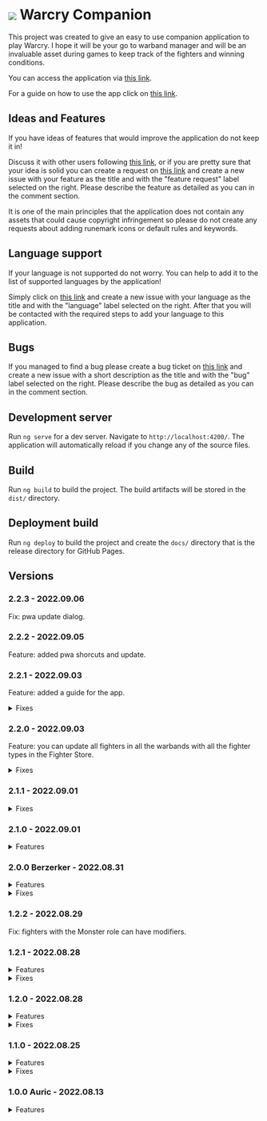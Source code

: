 <h1><img align="center" src="https://smitdcatchy.github.io/warcry-companion/assets/icons/icon-72x72.png"> Warcry Companion</h1>

This project was created to give an easy to use companion application to play Warcry. I hope it will be your go to warband manager and will be an invaluable asset during games to keep track of the fighters and winning conditions.

You can access the application via [this link](https://smitdcatchy.github.io/warcry-companion/).

For a guide on how to use the app click on [this link](https://github.com/SmitdCatchy/warcry-companion/blob/main/GUIDE.md#-how-to-use-the-warcry-companion).

## Ideas and Features

If you have ideas of features that would improve the application do not keep it in!

Discuss it with other users following [this link](https://github.com/SmitdCatchy/warcry-companion/discussions), or if you are pretty sure that your idea is solid you can create a request on [this link](https://github.com/SmitdCatchy/warcry-companion/issues/new) and create a new issue with your feature as the title and with the "feature request" label selected on the right. Please describe the feature as detailed as you can in the comment section.

It is one of the main principles that the application does not contain any assets that could cause copyright infringement so please do not create any requests about adding runemark icons or default rules and keywords.

## Language support

If your language is not supported do not worry. You can help to add it to the list of supported languages by the application!

Simply click on [this link](https://github.com/SmitdCatchy/warcry-companion/issues/new) and create a new issue with your language as the title and with the "language" label selected on the right. After that you will be contacted with the required steps to add your language to this application.

## Bugs

If you managed to find a bug please create a bug ticket on [this link](https://github.com/SmitdCatchy/warcry-companion/issues/new) and create a new issue with a short description as the title and with the "bug" label selected on the right. Please describe the bug as detailed as you can in the comment section.

## Development server

Run `ng serve` for a dev server. Navigate to `http://localhost:4200/`. The application will automatically reload if you change any of the source files.

## Build

Run `ng build` to build the project. The build artifacts will be stored in the `dist/` directory.

## Deployment build

Run `ng deploy` to build the project and create the `docs/` directory that is the release directory for GitHub Pages.

## Versions

### 2.2.3 - 2022.09.06

Fix: pwa update dialog.

### 2.2.2 - 2022.09.05

Feature: added pwa shorcuts and update.

### 2.2.1 - 2022.09.03

Feature: added a guide for the app.

<details>
  <summary>Fixes</summary>

- removed unnecessary loading spinners.
- fixed single fighter group top spacing in the Battle phase

</details>

### 2.2.0 - 2022.09.03

Feature: you can update all fighters in all the warbands with all the fighter types in the Fighter Store.

<details>
  <summary>Fixes</summary>

- show abilities of allies, monsters and thralls on Fighter Store screen.
- fix lineheight of names on Fighter cards.
- removed redundant strings.
- fix leader role removing Hero runemark and adding Leader runemark unnecessarily.
- fix fighter role adding Fighter runemark unnecessarily.
- fix light mode.
- fix loading spinner on mobiles if nothing is selected.

</details>

### 2.1.1 - 2022.09.01

<details>
  <summary>Fixes</summary>

- made dialogs uniform.
- added different button bar on warband tabs.

</details>

### 2.1.0 - 2022.09.01

<details>
  <summary>Features</summary>

- added loading spinners to imports.
- added check for imported files.

</details>

### 2.0.0 Berzerker - 2022.08.31

<details>
  <summary>Features</summary>

- added grid views of the fighter lists on all the screens on medium to large devices.
- added button bar of important functions instead of footer on small screen devices.
- end turn dialog now lists the not fully activated fighters.
- added a new turn popup.
- relocated version into main screen menu.

</details>

<details>
  <summary>Fixes</summary>

- monsters can use universal reactions.
- viewport height on mobile devices (the footer was not visible).

</details>

### 1.2.2 - 2022.08.29

Fix: fighters with the Monster role can have modifiers.

### 1.2.1 - 2022.08.28

<details>
  <summary>Features</summary>

- added a new fighter type: Ally.
- added prohibitive runemark form field in ability dialog.
- sort abilities by type and name.

</details>

<details>
  <summary>Fixes</summary>

- allies and thralls can have abilities.
- always show best monster stats if not in battle.

</details>

### 1.2.0 - 2022.08.28

<details>
  <summary>Features</summary>

- added a new fighter type: Beast.
- in the Fighter dialog selecting a fighter role adds default runemarks based on the role.
- the Fighter Store screen and Fighter Load dialog has factions.
- there is a tie option for the battle end result.
- fighters with the Beast and Monster roles no longer have the Carry treasure option pn the Battle Page during the Battle phase.
- fighters with the Monster role can have modifiers.

</details>

<details>
  <summary>Fixes</summary>

- navigating back from a dialog will close the dialog instead of navigating back to the previous screen.
- the uploaded icons are a bit bigger.
- too long faction names are truncated in the screen title.

</details>

### 1.1.0 - 2022.08.25

<details>
  <summary>Features</summary>

- Fighter Store:
  - you can navigate to the Battlegrounds screen from the Main screen by pressing the Fighter Store option in the menu.
  - on the Fighter Store screen you can create/edit/remove fighter types separately from warbands in/from the Fighter Store.
  - you can load/store/update/remove fighter types in the Fighter add/edit dialog by pressing on the Fighter Store button and selecting the desired option.

- Warbands: on the Main screen in the Warband card options you can duplicate the warband.

</details>

<details>
  <summary>Fixes</summary>

- Universal:
  - the app supports displays as narrow as 320px.
  - expansion panels have a more noticeable design.
  - routing error fixed

</details>

### 1.0.0 Auric - 2022.08.13

<details>
  <summary>Features</summary>

- Warband dialog:  
  - on the Main screen:
    - in the menu you can create/import warbands.
    - if there are no warbands then buttons appear to create/import a warband.
  - the dialog form contains the following fields:
    - icon upload: it uploads and compresses an image to be your fighter's icon.
    - Name: this will be your warband's name.
    - Faction: this shows what faction the warband belongs to.
    - Alliance: this shows which grand alliance the warband belongs to.
    - Color: this color will determine the theme color of your warband.

- Warbands:
  - on the Main screen each warband has a separate Warband card.
  - you can navigate to Warband screens by pressing on the Warband Cards.
  - you can change the warbands order by pressing and holding the Warband card options icon.
  - in the Warband card options:
    - you can navigate to the Warband screen by pressing on Select Warband.
    - you can remove a warband by pressing on Remove Warband.
  - on the Warband screen:
    - the screen title is the warband's name.
    - under the Warband tab you can edit your warband record and add/edit/remove your warband's abilities.

- Fighter dialog:
  - on the Warband screen under the Fighters tab you can add/edit fighters to/in the warband with the Fighter dialog.
  - the dialog form contains the following fields:
    - icon upload: it uploads and compresses an image to be your fighter's icon.
    - Narrative Name: this will be your fighter's name in a narrative context.
    - Type: this is your fighter's type.
    - Role: this is your fighter's role in the warband. By default it is the basic fighter role but you can select the following roles:
      - Leader: this fighter is the leader of the warband, there should be only one. You should add the Hero runemark.
      - Hero: this fighter is an outstanding fighter of the warband. You should add the Hero runemark.
      - Monster: this fighter is a monster and it will have some special rules and fields in the form. You should add the Monster runemark.
      - Thrall: this fighter is a thrall of the warband. You should add the Thrall runemark.
    - Points: this shows how many points the fighter costs.
    - Runemarks: this list shows what runemarks does the fighter have.
    - Move: this shows the fighter's Move characteristic.
    - Toughness: this shows the fighter's Toughness characteristic.
    - Wounds: this shows the fighter's Wounds characteristic.
    - The Weapons section shows the fighter's available weapons.
    - Range: this shows the range of the fighter's attack action.
    - Attacks: this shows the number of dice rolled for the fighter's attack action.
    - Strength: this shows the strength of the fighter's attack action.
    - Damage: this shows the damage and crit damage of the fighter's attack action.
    - you can add an additional weapon to your fighter by pressing the Add Secondary Weapon button.
    - you can remove the secondary weapon of your fighter by pressing the Remove Secondary Weapon button.
    - if your fighter is a monster it will have a Damage Table. You can:
      - add an additional row by pressing the Add Damage Table Row button.
      - remove a row by pressing the trash icon directly to its right.
      - you can define a Minimum health for the following stats to apply.
      - you can define the move and damage stats for every given tier of damage.

- Fighters:
  - a Fighter card shows the fighter's:
    - type.
    - name if the fighter has one.
    - marks the fighter as Leader if the fighter is one.
    - point value.
  - you can expand a Fighter card by pressing it.
  - an expanded Fighter card shows the fighter's:
    - stats, runemarks and weapons.
    - modifiers.
    - abilities if the fighter is a Monster.
  - on the Warband screen under the Fighters tab:
    - you can remove fighters from the warband.
    - each fighter has a separate Fighter card.
    - an expanded Fighter card additionally shows:
      - the fighter's campaign record.
      - buttons to edit/remove the fighter's modifiers/abilities.
      - options to edit/duplicate/remove the fighter.
  - on the Battle screen in the Preparation phase an expanded Fighter card additionally shows options to choose a group for the fighter.
  - on the Battle screen in the Battle phase:
    - the fighter's point value is hidden.
    - an Fighter card has:
      - a state box that you can interact with to select the fighter's current state.
      - a wound counter, that you can interact with to note down the fighter's current wound.
    - if the fighter has 0 wounds it's Fighter card becomes disabled.
    - an expanded Fighter card additionally shows:
      - a state box for usable modifiers.
      - options to carry/drop treasure and take notes.

- Ability dialog:
  - on the Warband screen under:
    - the Fighters tab you can add/edit abilities to/in a monster fighter with the Ability dialog.
    - the Warband tab you can add/edit abilities to/in your warband with the Ability dialog.
  - on the Battlegrounds page you can add/edit abilities to/in your battleground with the Ability dialog.
  - the dialog form contains the following fields:
    - Type: it shows what the player needs to activate the ability.
    - Name: this is the name of the ability.
    - Runemarks: this list shows what runemarks are required to be able to use this ability.
    - Description: this describes how the ability works.

- Abilities:
  - you can show the abilities list:
    - on the Warband screen:
      - in the menu by pressing Warband Abilities, that will show the warband specific abilities.
      - in a Fighter card by pressing the fighter runemarks, that will show the warband specific abilities available to that fighter.
    - on the Battle screen if you have a selected warband in the menu by pressing Warband Abilities, that will show the warband specific abilities.
    - on the Battle screen in a Fighter card by pressing the fighter runemarks, that will show the warband specific and all the selected battleground abilities, including the Universal Abilities available to that fighter.

- Modifier dialog:
  - on the Warband screen under:
    - the Fighters tab you can add/edit abilities to/in a monster fighter with the Ability dialog.
  - the dialog form contains the following fields:
    - Type: it shows what kind of modifier it is. It can be an Artifact, an Injury or a Trait.
    - Name: this is the name of the modifier.
    - Usable: if enabled this will provide a state box on the Fighter card during battles to be able to indicate if the modifier has been used.
    - Attribute: this is an additional attribute for the modifier type e.g. Greater Artifact.
    - Description: this describes how the modifier works.

- Modifiers:
  - you can see modifiers on the associated Fighter cards.

- Campaign:
  - on the Warband screen under the Campaign tab you can edit your campaign record.
  - you can play campaign battles and modify fighters with campaign rules.

- Battlegrounds:
  - you can navigate to the Battlegrounds screen from the Main screen by pressing the Battlegrounds option in the menu.
  - on the Battlegrounds screen:
    - the screen title is the battleground's name.
    - the default battleground is the Universal Abilities as it is used in every battle.
    - you can add abilities to the selected battleground.
    - you can remove the selected battleground, if it is not the Universal abilities.
    - in the menu:
      - you can select a battleground by pressing on the Select Battleground option, then pressing on the chosen battleground name.
      - you can create a new battleground by pressing on the Select Battleground option, then pressing on the Add Battleground option.
      - you can import/export battlegrounds.

- Battle dialog:
  - in the Main screen menu you can open the Battle dialog by pressing on Quick Battle.
  - in the Warband screen menu you can open the Battle dialog by pressing on Prepare for Battle.
  - before starting a new battle you can select which battlegrounds apply to the battle.
  - if you initiated the battle with a selected warband you can decide to play a campaign match.
  - if there is a previously not finished battle you can continue it by pressing Continue Previous Battle, or abort it and start a new battle instead by pressing New Battle.

- Battle:
  - in the Preparation phase:
    - you can drag Fighter cards in the selected groups by pressing and holding their point values.
    - in the menu you can:
      - add a new fighter to the roster with the Fighter dialog.
      - begin the battle.
      - abort the battle, losing all progress.
  - in the Battle phase:
    - you can see your current turn.
    - you can note down your current number of victory points.
    - you can manage your fighters with their Fighter cards.
    - in the menu you can:
      - end the turn.
      - end the battle.
      - add a wild fighter with the Fighter dialog.
      - abort the battle, losing all progress.

- End Battle dialog & Battle Logs:
  - on the Battle screen in the Battle phase you can open the Battle Results dialog by pressing End Battle in the menu.
  - the dialog form contains the following fields:
    - Claim Victory: if you have won the battle you need to enable this slide toggle.
    - Opposing Warband: this is the name of the enemy warband that you have fought.
  - after the battle you can check your previous battle outcomes on the Warband screen, by selecting the Battle Logs option in the menu. This option is only available after ending your first battle. Aborting a battle will not create a log.

- Settings:
  - in the Main screen menu you can:
    - toggle the background effects.
    - select the application theme.
    - choose the application language.
    - navigate to the GitHub page of the project.

</details>
